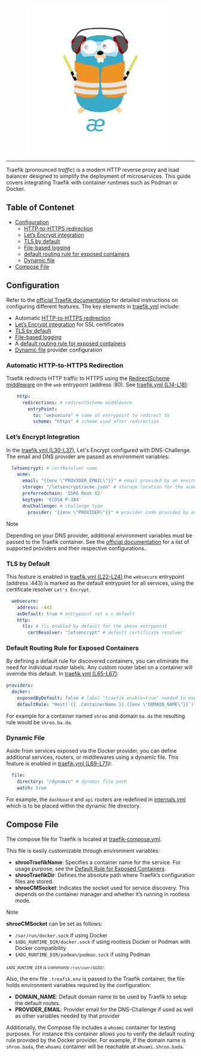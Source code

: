 <p align="center">
<img height="400" title="Traefik" src="traefik.logo-dark.png" alt="">
</p>

---

Traefik (pronounced *traffic*) is a modern HTTP reverse proxy and load balancer designed to simplify the deployment of microservices. This guide covers integrating Traefik with container runtimes such as Podman or Docker.

## Table of Contenet

- [Configuration](#configuration)
  - [HTTP-to-HTTPS redirection](#automatic-http-to-https-redirection)
  - [Let’s Encrypt integration](#lets-encrypt-integration)
  - [TLS by default](#tls-connections-by-default)
  - [File-based logging](https://doc.traefik.io/traefik/observability/logs/)
  - [default routing rule for exposed containers](#default-routing-rule-for-exposed-containers)
  - [Dynamic file](#dynamic-file) 
- [Compose File](#compose-file)

## Configuration

Refer to the [official Traefik documentation](https://doc.traefik.io/traefik/getting-started/configuration-overview/) for detailed instructions on configuring different features.
The key elements in [traefik.yml](traefik.yml) include:

- Automatic [HTTP-to-HTTPS redirection](#automatic-http-to-https-redirection)
- [Let’s Encrypt integration](#lets-encrypt-integration) for SSL certificates
- [TLS by default](#tls-connections-by-default)
- [File-based logging](https://doc.traefik.io/traefik/observability/logs/)
- A [default routing rule for exposed containers](#default-routing-rule-for-exposed-containers)
- [Dynamic file](#dynamic-file) provider configuration

### Automatic HTTP-to-HTTPS Redirection

Traefik redirects HTTP traffic to HTTPS using the [RedirectScheme middleware](https://doc.traefik.io/traefik/middlewares/http/redirectscheme/) on the `web` entrypoint (address :80).
See [traefik.yml (L14-L18)](traefik.yml#L14-L18):

```yaml
    http:
      redirections: # redirectScheme middleware
        entryPoint:
          to: "websecure" # name of entrypoint to redirect to
          scheme: "https" # scheme used after redirection
```

### Let’s Encrypt Integration

In the [traefik.yml (L30-L37)](traefik.yml#L30-L37), Let's Encrypt configured with DNS-Challenge. The email and DNS provider are passed as environment variables:

```yaml
  letsencrypt: # certResolver name
    acme:
      email: "{{env \"PROVIDER_EMAIL\"}}" # email provided by an environment variable
      storage: "/letsencrypt/acme.json" # storage location for the acme.json
      preferredchain: 'ISRG Root X2'
      keytype: 'ECDSA P-384'
      dnsChallenge: # challenge type
        provider: "{{env \"PROVIDER\"}}" # provider code provided by an environment variable
```

> [!NOTE]
> Depending on your DNS provider, additional environment variables must be passed to the Traefik container. See the [official documentation](https://doc.traefik.io/traefik/https/acme/#providers) for a list of supported providers and their respective configurations..

### TLS by Default

This feature is enabled in [traefik.yml (L22-L24)](traefik.yml#L22-L24).the `websecure` entrypoint (address :443) is marked as the default entrypoint for all services, using the certificate resolver `Let's Encrypt`.

```yaml
  websecure:
    address: :443
    asDefault: true # entrypoint set a s default
    http:
      tls: # tls enabled by default for the above entrypoint
        certResolver: "letsencrypt" # default certificate resolver
```

### Default Routing Rule for Exposed Containers

By defining a default rule for discovered containers, you can eliminate the need for individual router labels. Any custom router label on a container will override this default.
In [traefik.yml (L65-L67)](traefik.yml#L65-L67):
```yaml
providers:
  docker:
    exposedByDefault: false # label "traefik.enable=true" needed to expose a container
    defaultRule: "Host(`{{ .ContainerName }}.{{env \"DOMAIN_NAME\"}}`)" # default rule for exposed containers is [containername].[domainName] 
```
For example for a container named `shroo` and domain `ba.da` the resulting rule would be `shroo.ba.da`.

### Dynamic File

Aside from services exposed via the Docker provider, you can define additional services, routers, or middlewares using a dynamic file. This feature is enabled in [traefik.yml (L69-L71)](traefik.yml#L69-L71)l:

```yaml
  file:
    directory: "/dynamic" # dynamic file path
    watch: true
```

For example, the `dashboard` and `api` routers are redefined in [internals.yml](dynamic/internals.yml) which is to be placed within the dynamic file directory.

## Compose File

The compose file for Traefik is located at [traefik-compose.yml](traefik-compose.yml).

This file is easily customizable through environment variables:

- **shrooTraefikName**: Specifies a container name for the service. For usage purpose, see the [Default Rule for Exposed Containers](default-rule-for-exposed-containers).
- **shrooTraefikDir**: Defines the absolute path where Traefik’s configuration files are stored.
- **shrooCMSocket**: Indicates the socket used for service discovery. This depends on the container manager and whether it’s running in rootless mode.

> [!NOTE]
> **shrooCMSocket** can be set as follows:
> - `/var/run/docker.sock` if using Docker
> - `$XDG_RUNTIME_DIR/docker.sock` if using rootless Docker or Podman with Docker compatibility
> - `$XDG_RUNTIME_DIR/podman/podman.sock` if using Podman
>
> <sub>*`$XDG_RUNTIME_DIR` is commonly `/run/user/$UID/`.*</sub>

Also, the env file `.treafik.env` is passed to the Traefik container, the file holds environment variables required by the configuration:

- **DOMAIN_NAME**: Default domain name to be used by Traefik to setup the default routes.
- **PROVIDER_EMAIL**: Provider email for the DNS-Challenge if used as well as other variables needed by that provider

Additionally, the Compose file includes a `whoami` container for testing purposes. For instance this container allows you to verify the default routing rule provided by the Docker provider. For example, if the domain name is `shroo.bada`, the `whoami` container will be reachable at `whoami.shroo.bada`.